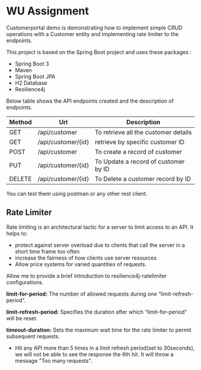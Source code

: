 


# WU Assignment

Customerportal  demo is demonstrating how to implement simple CRUD operations with a Customer entity and implementing rate limiter to the endpoints.

This project is based on the Spring Boot project and uses these packages :
- Spring Boot 3
- Maven
- Spring Boot JPA
- H2 Database
- Resilience4j

Below table shows the API endpoints created and the description of endpoints.

| Method  | Url                | Description                          |
| ------------- |--------------------|--------------------------------------|
| GET  | /api/customer      | To retrieve all the customer details |
| GET | /api/customer/{id} | retrieve by specific customer ID     |
|POST|/api/customer| To create a record of customer       |
|PUT|/api/customer/{id}| To Update a record of customer by ID |
|DELETE|/api/customer/{id}| To Delete a customer record by ID    |


You can test them using postman or any other rest client.
## Rate Limiter

Rate limiting is an architectural tactic for a server to limit access to an API. It helps to:

- protect against server overload due to clients that call the server in a short time frame too often
- increase the fairness of how clients use server resources
- Allow price systems for varied quantities of requests.

Allow me to provide a brief introduction to resilience4j-ratelimiter configurations.

**limit-for-period:** The number of allowed requests during one “limit-refresh-period”.

**limit-refresh-period:** Specifies the duration after which “limit-for-period” will be reset.

**timeout-duration:** Sets the maximum wait time for the rate limiter to permit subsequent requests.

- Hit any API more than 5 times in a limit refresh period(set to 30seconds), we will not be able to see the response the 6th hit.
It will throw a message "Too many requests". 
